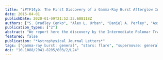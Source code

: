 ```yaml
---
title: "iPTF14yb: The First Discovery of a Gamma-Ray Burst Afterglow Independent of a High-energy Trigger"
date: 2015-04-01
publishDate: 2020-01-09T21:52:32.608118Z
authors: ["S. Bradley Cenko", "Alex L. Urban", "Daniel A. Perley", "Assaf Horesh", "Alessandra Corsi", "Derek B. Fox", "Yi Cao", "Mansi M. Kasliwal", "Amy Lien", "Iair Arcavi", "Joshua S. Bloom", "Nat R. Butler", "Antonino Cucchiara", "José A. de Diego", "Alexei V. Filippenko", "Avishay Gal-Yam", "Neil Gehrels", "Leonid Georgiev", "J. Jesús González", "John F. Graham", "Jochen Greiner", "D. Alexander Kann", "Christopher R. Klein", "Fabian Knust", "S. R. Kulkarni", "Alexander Kutyrev", "Russ Laher", "William H. Lee", "Peter E. Nugent", "J. Xavier Prochaska", "Enrico Ramirez-Ruiz", "Michael G. Richer", "Adam Rubin", "Yuji Urata", "Karla Varela", "Alan M. Watson", "Przemek R. Wozniak"]
publication_types: ["2"]
abstract: "We report here the discovery by the Intermediate Palomar Transient Factory (iPTF) of iPTF14yb, a luminous (M$_r$≈ -27.8 mag), cosmological (redshift 1.9733), rapidly fading optical transient. We demonstrate, based on probabilistic arguments and a comparison with the broader population, that iPTF14yb is the optical afterglow of the long-duration gamma-ray burst GRB 140226A. This marks the first unambiguous discovery of a GRB afterglow prior to (and thus entirely independent of) an associated high-energy trigger. We estimate the rate of iPTF14yb-like sources (i.e., cosmologically distant relativistic explosions) based on iPTF observations, inferring an all-sky value of Re $_rel$=610 yr$^-1$ (68% confidence interval of 110-2000 yr$^-1$). Our derived rate is consistent (within the large uncertainty) with the all-sky rate of on-axis GRBs derived by the Swift satellite. Finally, we briefly discuss the implications of the nondetection to date of bona fide “orphan” afterglows (i.e., those lacking detectable high-energy emission) on GRB beaming and the degree of baryon loading in these relativistic jets."
featured: false
publication: "*Astrophysical Journal Letters*"
tags: ["gamma-ray burst: general", "stars: flare", "supernovae: general", "Astrophysics - High Energy Astrophysical Phenomena"]
doi: "10.1088/2041-8205/803/2/L24"
---
```


